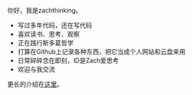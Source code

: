 你好，我是zachthinking。
- 写过多年代码，还在写代码
- 喜欢读书、思考、观察
- 正在践行斯多葛哲学
- 打算在Github上记录各种东西，把它当成个人网站和云盘来用
- 日常碎碎念在即刻，ID是Zach爱思考
- 欢迎与我交流

更长的介绍在[这里](https://github.com/zachthinking/zachthinking/blob/main/aboutme.md)。

<!---
zachthinking/zachthinking is a ✨ special ✨ repository because its `README.md` (this file) appears on your GitHub profile.
You can click the Preview link to take a look at your changes.
--->
